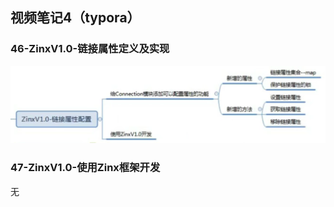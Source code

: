 ## 视频笔记4（typora）

### 46-ZinxV1.0-链接属性定义及实现

<img src="assets/image-20211204111638900.png" alt="image-20211204111638900" style="zoom:50%;" />

### 47-ZinxV1.0-使用Zinx框架开发

无

